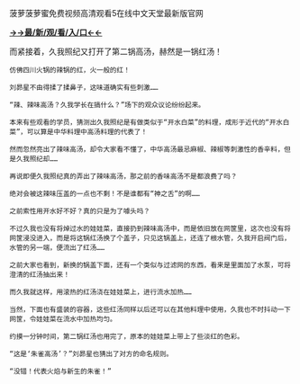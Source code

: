 菠萝菠萝蜜免费视频高清观看5在线中文天堂最新版官网

**<a href="http://www.baidu.com/link?url=7_xtFUWki7hexbSrF9U18DvNUoYAjH8P5i8sQYawypq&wd">→→最/新/观/看/入/口←←</a>**


  而紧接着，久我照纪又打开了第二锅高汤，赫然是一锅红汤！

    仿佛四川火锅的辣锅的红，火一般的红！

    刘昴星不由得揉了揉鼻子，这味道确实有些刺激……

    “辣、辣味高汤？久我学长在搞什么？”场下的观众议论纷纷起来。

    本来有些观看的学员，猜测出久我照纪是有做类似于“开水白菜”的料理，成形于近代的“开水白菜”，可以算是中华料理中高汤料理的代表了！

    然而忽然亮出了辣味高汤，却令大家看不懂了，中华高汤最忌麻椒、辣椒等刺激性的香辛料，但是久我照纪却……

    再说即便久我照纪真的弄出了辣味高汤，那之前的香味高汤不是都浪费了吗？

    绝对会被这辣味压盖的一点也不剩！不是谁都有“神之舌”的啊……

    之前索性用开水好不好？真的只是为了噱头吗？

    不过久我也没有将焯过水的娃娃菜，直接扔到辣味高汤中，而是依旧放在网筐里，这次也没有将网筐浸没进入，而是将这锅红汤换了个盖子，只见这锅盖上，还连了根水管，久我开启阀门后，水管的另一端，便流出了红汤……

    之前大家也看到，新换的锅盖下面，还有一个类似与过滤网的东西，看来是里面加了水泵，可将澄清的红汤抽出来！

    而久我就这样，用滚热的红汤浇在娃娃菜上，进行流水加热……

    当然，下面也有盛装的容器，这些红汤同样以后还可以在其他料理中使用，久我也不时抖动一下网筐，令娃娃菜在流水中加热均匀。

    约摸一分钟时间，第二锅红汤也用完了，原本的娃娃菜上带上了些淡红的色彩。

    “这是‘朱雀高汤’？”刘昴星也猜出了对方的命名规则。

    “没错！代表火焰与新生的朱雀！”

